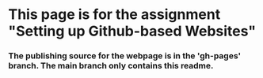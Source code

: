 
# This page is for the assignment "Setting up Github-based Websites"

### The publishing source for the webpage is in the 'gh-pages' branch. The main branch only contains this readme. 





